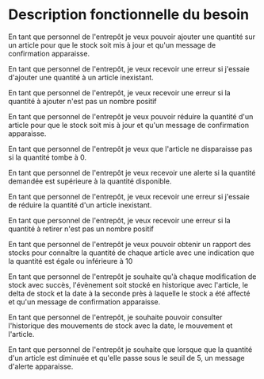 # Description fonctionnelle du besoin

En tant que personnel de l'entrepôt je veux pouvoir ajouter une quantité sur un article pour que le stock soit mis à jour et qu'un message de confirmation apparaisse.

En tant que personnel de l'entrepôt, je veux recevoir une erreur si j'essaie d'ajouter une quantité à un article inexistant.

En tant que personnel de l'entrepôt, je veux recevoir une erreur si la quantité à ajouter n'est pas un nombre positif

En tant que personnel de l'entrepôt je veux pouvoir réduire la quantité d'un article pour que le stock soit mis à jour et qu'un message de confirmation apparaisse.

En tant que personnel de l'entrepôt je veux que l'article ne disparaisse pas si la quantité tombe à 0.

En tant que personnel de l'entrepôt je veux recevoir une alerte si la quantité demandée est supérieure à la quantité disponible.

En tant que personnel de l'entrepôt, je veux recevoir une erreur si j'essaie de réduire la quantité d'un article inexistant.

En tant que personnel de l'entrepôt, je veux recevoir une erreur si la quantité à retirer n'est pas un nombre positif

En tant que personnel de l'entrepôt je veux pouvoir obtenir un rapport des stocks pour connaître la quantité de chaque article avec une indication que la quantité est égale ou inférieure à 10

En tant que personnel de l'entrepôt je souhaite qu'à chaque modification de stock avec succès, l'évènement soit stocké en historique avec l'article, le delta de stock et la date à la seconde près à laquelle le stock a été affecté et qu'un message de confirmation apparaisse.

En tant que personnel de l'entrepôt, je souhaite pouvoir consulter l'historique des mouvements de stock avec la date, le mouvement et l'article.

En tant que personnel de l'entrepôt je souhaite que lorsque que la quantité d'un article est diminuée et qu'elle passe sous le seuil de 5, un message d'alerte apparaisse.
